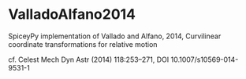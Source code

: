 # ValladoAlfano2014
SpiceyPy implementation of Vallado and Alfano, 2014, Curvilinear coordinate transformations for relative motion

cf. Celest Mech Dyn Astr (2014) 118:253–271, DOI 10.1007/s10569-014-9531-1

